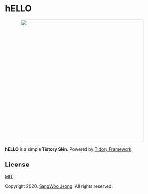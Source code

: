 # hELLO

<p align="center">
  <img src="https://github.com/pronist/hELLO/blob/master/hELLO.png" width="400">
</p>

**hELLO** is a simple **Tistory Skin**. Powered by [Tidory Framework](http://www.tidory.com).

## License

[MIT](https://github.com/pronist/hELLO/blob/master/LICENSE)

Copyright 2020. [SangWoo Jeong](https://github.com/pronist). All rights reserved.
